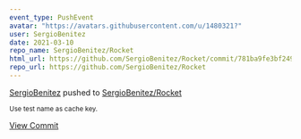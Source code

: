 ```yaml
---
event_type: PushEvent
avatar: "https://avatars.githubusercontent.com/u/1480321?"
user: SergioBenitez
date: 2021-03-10
repo_name: SergioBenitez/Rocket
html_url: https://github.com/SergioBenitez/Rocket/commit/781ba9fe3bf2492aa998fd1ead5c625e1b492169
repo_url: https://github.com/SergioBenitez/Rocket
---
```


<a href='https://github.com/SergioBenitez' target='_blank'>SergioBenitez</a> pushed to <a href='https://github.com/SergioBenitez/Rocket' target='_blank'>SergioBenitez/Rocket</a>

<small>Use test name as cache key.</small>

<a href='https://github.com/SergioBenitez/Rocket/commit/781ba9fe3bf2492aa998fd1ead5c625e1b492169' target='_blank'>View Commit</a>